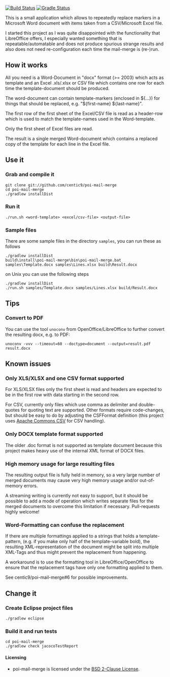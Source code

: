 [![Build Status](https://travis-ci.org/centic9/poi-mail-merge.svg)](https://travis-ci.org/centic9/poi-mail-merge) [![Gradle Status](https://gradleupdate.appspot.com/centic9/poi-mail-merge/status.svg?branch=master)](https://gradleupdate.appspot.com/centic9/poi-mail-merge/status)

This is a small application which allows to repeatedly replace markers
in a Microsoft Word document with items taken from a CSV/Microsoft Excel 
file. 

I started this project as I was quite disappointed with the functionality 
that LibreOffice offers, I especially wanted something that is 
repeatable/automatable and does not produce spurious strange results and 
also does not need re-configuration each time the mail-merge is (re-)run.

## How it works

All you need is a Word-Document in "docx" format (>= 2003) which acts 
as template and an Excel .xls/.xlsx or CSV file which contains one row for 
each time the template-document should be produced.

The word-document can contain template-markers (enclosed in ${...}) for 
things that should be replaced, e.g. "${first-name} ${last-name}".

The first row of the first sheet of the Excel/CSV file is read as a 
header-row which is used to match the template-names used in the 
Word-template.

Only the first sheet of Excel files are read.

The result is a single merged Word-document which contains a replaced 
copy of the template for each line in the Excel file.

## Use it

### Grab and compile it

    git clone git://github.com/centic9/poi-mail-merge
    cd poi-mail-merge
    ./gradlew installDist

### Run it

    ./run.sh <word-template> <excel/csv-file> <output-file>

### Sample files

There are some sample files in the directory `samples`, you can run these 
as follows

    ./gradlew installDist
    build\install\poi-mail-merge\bin\poi-mail-merge.bat samples\Template.docx samples\Lines.xlsx build\Result.docx

on Unix you can use the following steps

    ./gradlew installDist
    ./run.sh samples/Template.docx samples/Lines.xlsx build/Result.docx
	
## Tips

### Convert to PDF

You can use the tool ```unoconv``` from OpenOffice/LibreOffice to further 
convert the resulting docx, e.g. to PDF:

    unoconv -vvv --timeout=60 --doctype=document --output=result.pdf result.docx

## Known issues

### Only XLS/XLSX and one CSV format supported

For XLS/XLSX files only the first sheet is read and
headers are expected to be in the first row with data starting
in the second row.

For CSV, currently only files which use comma as delimiter and double-quotes 
for quoting text are supported. Other formats require code-changes, but should 
be easy to do by adjusting the CSFFormat definition (this project uses 
[Apache Commons CSV](http://commons.apache.org/proper/commons-csv/) for CSV handling).

### Only DOCX template format supported
 
The older .doc format is not supported as template document because this project 
makes heavy use of the internal XML format of DOCX files.

### High memory usage for large resulting files

The resulting output file is fully held in memory, so a very large number of
merged documents may cause very high memory usage and/or out-of-memory errors.

A streaming writing is currently not easy to support, but it should be possible
to add a mode of operation which writes separate files for the merged documents 
to overcome this limitation if necessary. Pull-requests highly welcome!

### Word-Formatting can confuse the replacement

If there are multiple formattings applied to a strings that holds a template-pattern, 
(e.g. if you make only half of the template-variable bold), the resulting 
XML-representation of the document might be split into multiple XML-Tags 
and thus might prevent the replacement from happening. 

A workaround is to use the formatting tool in LibreOffice/OpenOffice to ensure 
that the replacement tags have only one formatting applied to them. 

See centic9/poi-mail-merge#6 for possible improvements.

## Change it

### Create Eclipse project files

    ./gradlew eclipse

### Build it and run tests

    cd poi-mail-merge
    ./gradlew check jacocoTestReport

#### Licensing

* poi-mail-merge is licensed under the [BSD 2-Clause License].

[BSD 2-Clause License]: http://www.opensource.org/licenses/bsd-license.php
